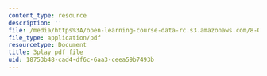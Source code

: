 ```yaml
---
content_type: resource
description: ''
file: /media/https%3A/open-learning-course-data-rc.s3.amazonaws.com/8-06-quantum-physics-iii-spring-2018/18753b48cad4df6c6aa3ceea59b7493b_kPxBd_S5tsA.pdf
file_type: application/pdf
resourcetype: Document
title: 3play pdf file
uid: 18753b48-cad4-df6c-6aa3-ceea59b7493b
---
```


